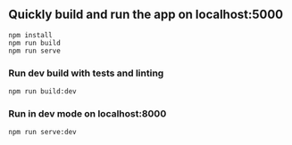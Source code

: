 ## Quickly build and run the app on localhost:5000
```
npm install
npm run build
npm run serve
```

### Run dev build with tests and linting
```
npm run build:dev
```

### Run in dev mode on localhost:8000
```
npm run serve:dev
```